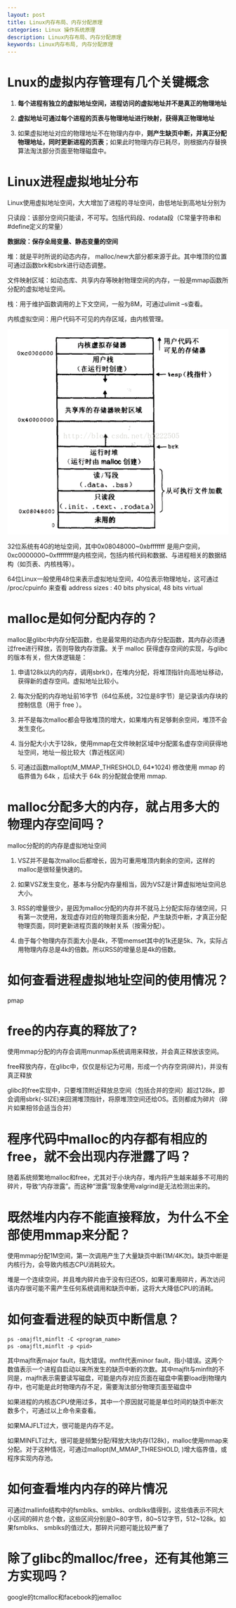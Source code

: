 ```yaml
---
layout: post
title: Linux内存布局、内存分配原理
categories: Linux 操作系统原理
description: Linux内存布局、内存分配原理
keywords: Linux内存布局, 内存分配原理
---
```



# Lnux的虚拟内存管理有几个关键概念

1. **每个进程有独立的虚拟地址空间，进程访问的虚拟地址并不是真正的物理地址**

2. **虚拟地址可通过每个进程的页表与物理地址进行映射，获得真正物理地址**

3. 如果虚拟地址对应的物理地址不在物理内存中，**则产生缺页中断，并真正分配物理地址，同时更新进程的页表**；如果此时物理内存已耗尽，则根据内存替换算法淘汰部分页面至物理磁盘中。
 

# Linux进程虚拟地址分布

Linux使用虚拟地址空间，大大增加了进程的寻址空间，由低地址到高地址分别为

只读段：该部分空间只能读，不可写。包括代码段、rodata段（C常量字符串和#define定义的常量）
 
**数据段：保存全局变量、静态变量的空间**
 
堆：就是平时所说的动态内存， malloc/new大部分都来源于此。其中堆顶的位置可通过函数brk和sbrk进行动态调整。
 
文件映射区域：如动态库、共享内存等映射物理空间的内存，一般是mmap函数所分配的虚拟地址空间。
 
栈：用于维护函数调用的上下文空间，一般为8M，可通过ulimit –s查看。
 
内核虚拟空间：用户代码不可见的内存区域，由内核管理。 

![](/images/posts/2015-09-05-linux-memory-3.md/1.gif)

32位系统有4G的地址空间，其中0x08048000~0xbfffffff 是用户空间，0xc0000000~0xffffffff是内核空间，包括内核代码和数据、与进程相关的数据结构（如页表、内核栈等）。

64位Linux一般使用48位来表示虚拟地址空间，40位表示物理地址，这可通过 /proc/cpuinfo 来查看
address sizes   : 40 bits physical, 48 bits virtual
 

# malloc是如何分配内存的？


malloc是glibc中内存分配函数，也是最常用的动态内存分配函数，其内存必须通过free进行释放，否则导致内存泄露。关于 malloc 获得虚存空间的实现，与glibc的版本有关，但大体逻辑是：

1. 申请128k以内的内存，调用sbrk()，在堆内分配，将堆顶指针向高地址移动，获得新的虚存空间。虚拟地址比较小。
 
2. 每次分配的内存地址前16字节（64位系统，32位是8字节）是记录该内存块的控制信息（用于 free ）。
 
3. 并不是每次malloc都会导致堆顶的增大，如果堆内有足够剩余空间，堆顶不会发生变化。
 
4. 当分配大小大于128k，使用mmap在文件映射区域中分配匿名虚存空间获得地址空间，地址一般比较大（靠近栈区间）
 
5. 可通过函数mallopt(M_MMAP_THRESHOLD, 64*1024) 修改使用 mmap 的临界值为 64k ，后续大于 64k 的分配就会使用 mmap.
 

# malloc分配多大的内存，就占用多大的物理内存空间吗？

malloc分配的的内存是虚拟地址空间
 
1. VSZ并不是每次malloc后都增长，因为可重用堆顶内剩余的空间，这样的malloc是很轻量快速的。
 
2. 如果VSZ发生变化，基本与分配内存量相当，因为VSZ是计算虚拟地址空间总大小。
 
3. RSS的增量很少，是因为malloc分配的内存并不就马上分配实际存储空间，只有第一次使用，发现虚存对应的物理页面未分配，产生缺页中断，才真正分配物理页面，同时更新进程页面的映射关系（按需分配）。
 
4. 由于每个物理内存页面大小是4k，不管memset其中的1k还是5k、7k，实际占用物理内存总是4k的倍数。所以RSS的增量总是4k的倍数。
 
 
# 如何查看进程虚拟地址空间的使用情况？

pmap
 

# free的内存真的释放了?

使用mmap分配的内存会调用munmap系统调用来释放，并会真正释放该空间。
 
free释放内存，在glibc中，仅仅是标记为可用，形成一个内存空洞(碎片)，并没有真正释放
 
glibc的free实现中，只要堆顶附近释放总空间（包括合并的空间）超过128k，即会调用sbrk(-SIZE)来回溯堆顶指针，将原堆顶空间还给OS。否则都成为碎片（碎片如果相邻会适当合并）
 

# 程序代码中malloc的内存都有相应的free，就不会出现内存泄露了吗？


随着系统频繁地malloc和free，尤其对于小块内存，堆内将产生越来越多不可用的碎片，导致“内存泄露”。而这种“泄露”现象使用valgrind是无法检测出来的。
 

# 既然堆内内存不能直接释放，为什么不全部使用mmap来分配？


使用mmap分配1M空间，第一次调用产生了大量缺页中断(1M/4K次)。缺页中断是内核行为，会导致内核态CPU消耗较大。
 
堆是一个连续空间，并且堆内碎片由于没有归还OS，如果可重用碎片，再次访问该内存很可能不需产生任何系统调用和缺页中断，这将大大降低CPU的消耗。
 

# 如何查看进程的缺页中断信息？
```shell
ps -omajflt,minflt -C <program_name>
ps -omajflt,minflt -p <pid>
```

其中majflt表major fault，指大错误。mnflt代表minor fault，指小错误。这两个数值表示一个进程自启动以来所发生的缺页中断的次数。其中majflt与minflt的不同是，majflt表示需要读写磁盘，可能是内存对应页面在磁盘中需要load到物理内存中，也可能是此时物理内存不足，需要淘汰部分物理页面至磁盘中

如果进程的内核态CPU使用过多，其中一个原因就可能是单位时间的缺页中断次数多个，可通过以上命令来查看。

如果MAJFLT过大，很可能是内存不足。

如果MINFLT过大，很可能是频繁分配/释放大块内存(128k)，malloc使用mmap来分配。对于这种情况，可通过mallopt(M_MMAP_THRESHOLD, <SIZE>)增大临界值，或程序实现内存池。
 

# 如何查看堆内内存的碎片情况


可通过mallinfo结构中的fsmblks、smblks、ordblks值得到，这些值表示不同大小区间的碎片总个数，这些区间分别是0~80字节，80~512字节，512~128k。如果fsmblks、 smblks的值过大，那碎片问题可能比较严重了
 

# 除了glibc的malloc/free，还有其他第三方实现吗？


google的tcmalloc和facebook的jemalloc
 
 
